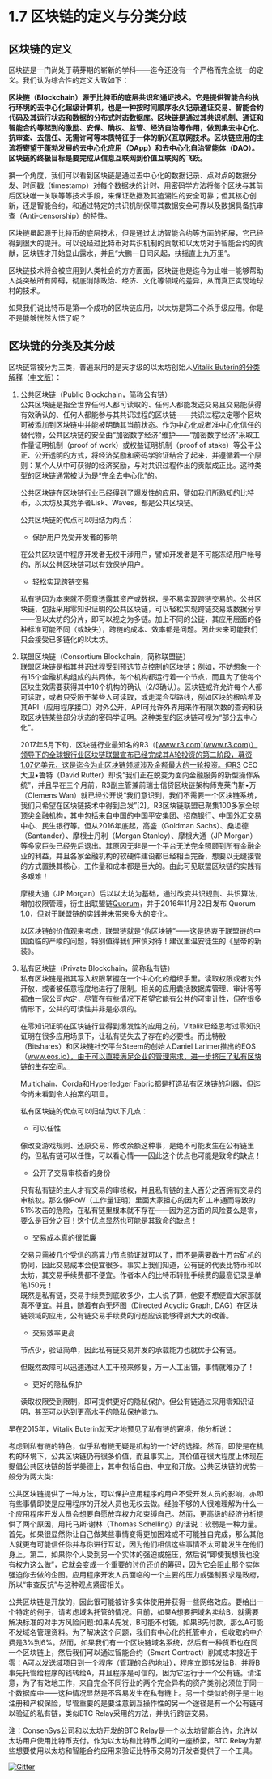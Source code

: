 # 1.7 区块链的定义与分类分歧

## 区块链的定义

区块链是一门尚处于萌芽期的崭新的学科——迄今还没有一个严格而完全统一的定义。我们认为综合性的定义大致如下：

**区块链（Blockchain）源于比特币的底层共识和通证技术。它是提供智能合约执行环境的去中心化超级计算机，也是一种按时间顺序永久记录通证交易、智能合约代码及其运行状态和数据的分布式时态数据库。区块链是通过其共识机制、通证和智能合约等起到的激励、安保、确权、监管、经济自治等作用，做到集去中心化、抗审查、去信任、无需许可等本质特征于一体的新兴互联网技术。区块链应用的主流将寄望于蓬勃发展的去中心化应用（DApp）和去中心化自治智能体（DAO）。区块链的终极目标是要完成从信息互联网到价值互联网的飞跃。**

换一个角度，我们可以看到区块链是通过去中心化的数据记录、点对点的数据分发、时间戳（timestamp）对每个数据块的计时、用密码学方法将每个区块与其前后区块唯一关联等等技术手段，来保证数据及其追溯性的安全可靠；但其核心创新，还是智能合约，和通过特定的共识机制保障其数据安全可靠以及数据具备抗审查（Anti-censorship）的特性。

区块链虽起源于比特币的底层技术，但是通过太坊智能合约等方面的拓展，它已经得到很大的提升。可以说经过比特币对共识机制的贡献和以太坊对于智能合约的贡献，区块链才开始显山露水，并且“大鹏一日同风起，扶摇直上九万里”。

区块链技术将会被应用到人类社会的方方面面，区块链也是迄今为止唯一能够帮助人类突破所有障碍，彻底消除政治、经济、文化等领域的差异，从而真正实现地球村的技术。

如果我们说比特币是第一个成功的区块链应用，以太坊是第二个杀手级应用。你是不是能够恍然大悟了呢？

## 区块链的分类及其分歧

区块链常被分为三类，普遍采用的是天才级的以太坊创始人[Vitalik Buterin的分类解释](https://blog.ethereum.org/2015/08/07/on-public-and-private-blockchains)（[中文版](https://www.8btc.com/article/65053)）：

1. 公共区块链（Public Blockchain，简称公有链）  
   公共区块链是指全世界任何人都可读取的、任何人都能发送交易且交易能获得有效确认的、任何人都能参与其共识过程的区块链——共识过程决定哪个区块可被添加到区块链中并能被明确其当前状态。作为中心化或者准中心化信任的替代物，公共区块链的安全由“加密数字经济”维护——“加密数字经济”采取工作量证明机制（proof of work）或权益证明机制（proof of stake）等公平公正、公开透明的方式，将经济奖励和密码学验证结合了起来，并遵循着一个原则：某个人从中可获得的经济奖励，与对共识过程作出的贡献成正比。这种类型的区块链通常被认为是“完全去中心化”的。

   公共区块链在区块链行业已经得到了爆发性的应用，譬如我们所熟知的比特币，以太坊及其竞争者Lisk、Waves，都是公共区块链。  


   公共区块链的优点可以归结为两点：

   * 保护用户免受开发者的影响

   在公共区块链中程序开发者无权干涉用户，譬如开发者是不可能冻结用户帐号的，所以公共区块链可以有效保护用户。

   * 轻松实现跨链交易

   私有链因为本来就不愿意透露其资产或数据，是不易实现跨链交易的。公共区块链，包括采用零知识证明的公共区块链，可以轻松实现跨链交易或数据分享——但以太坊的分片，即可以视之为多链。加上不同的公链，其应用层面的各种标准可能不同（或缺失），跨链的成本、效率都是问题。因此未来可能我们只会接受已多链化的以太坊。  

2. 联盟区块链（Consortium Blockchain，简称联盟链）  
   联盟区块链是指其共识过程受到预选节点控制的区块链；例如，不妨想象一个有15个金融机构组成的共同体，每个机构都运行着一个节点，而且为了使每个区块生效需要获得其中10个机构的确认（2/3确认）。区块链或许允许每个人都可读取，或者只受限于某些人可读取，或走混合型路线，例如区块的根哈希及其API（应用程序接口）对外公开，API可允许外界用来作有限次数的查询和获取区块链某些部分状态的密码学证明。这种类型的区块链可视为“部分去中心化”。  


   2017年5月下旬，区块链行业最知名的R3（[www.r3.com](www.r3.com)）领导下的全球银行业区块链联盟宣布已经完成其A轮投资的第二阶段，募资1.07亿美元，这是迄今为止区块链领域涉及金额最大的一轮投资。但R3 CEO大卫•鲁特（David Rutter）却说“我们正在蜕变为面向金融服务的新型操作系统”，并且早在三个月前，R3副主管兼前瑞士信贷区块链架构师克莱门斯•万（Clemens Wan）就已经公开说“我们意识到，我们不需要一个区块链系统，我们只希望在区块链技术中得到启发”\[2\]。R3区块链联盟已聚集100多家全球顶尖金融机构，其中包括来自中国的中国平安集团、招商银行、中国外汇交易中心、民生银行等。但从2016年底起，高盛（Goldman Sachs）、桑坦德（Santander）、摩根士丹利（Morgan Stanley）、摩根大通（JP Morgan）等多家巨头已经先后退出。其原因无非是一个平台无法完全照顾到所有金融企业的利益，并且各家金融机构的软硬件建设都已经相当完备，想要以无缝接管的方式置换其核心，工作量和成本都是巨大的。由此可见联盟区块链的实践有多艰难！  


   摩根大通（JP Morgan）后以以太坊为基础，通过改变共识规则、共识算法，增加权限管理，衍生出联盟链[Quorum](https://www.goquorum.com)，并于2016年11月22日发布 Quorum 1.0，但对于联盟链的实践并未带来多大的变化。  
  
   以区块链的价值观来考虑，联盟链就是“伪区块链”——这是热衷于联盟链的中国面临的严峻的问题，特别值得我们审慎对待！建议重温安徒生的《皇帝的新装》。  

3. 私有区块链（Private Blockchain，简称私有链）  
   私有区块链是指其写入权限掌握在一个中心化的组织手里。读取权限或者对外开放，或者被任意程度地进行了限制。相关的应用囊括数据库管理、审计等等都由一家公司内定，尽管在有些情况下希望它能有公共的可审计性，但在很多情形下，公共的可读性并非是必须的。  
  
   在零知识证明在区块链行业得到爆发性的应用之前，Vitalik已经思考过零知识证明在很多应用场景下，让私有链失去了存在的必要性。而比特股（Bitshares）和区块链社交平台Steem的创始人Daniel Larimer推出的EOS（www.eos.io），由于可以直接满足企业的管理需求，进一步挤压了私有区块链的生存空间。  


   Multichain、Corda和Hyperledger Fabric都是打造私有区块链的利器，但迄今尚未看到令人拍案的项目。  


   私有区块链的优点可以归结为以下几点：

   * 可以任性

   像改变游戏规则、还原交易、修改余额这种事，是绝不可能发生在公有链里的，但私有链可以任性，可以看心情——因此这个优点也可能是致命的缺点！  


   * 公开了交易审核者的身份

   只有私有链的主人才有交易的审核权，并且私有链的主人百分之百拥有交易的审核权。那么像PoW（工作量证明）里面大家担心的因为矿工串通而导致的51%攻击的危险，在私有链里根本就不存在——因为这方面的风险要么是零，要么是百分之百！这个优点显然也可能是其致命的缺点！  


   * 交易成本真的很低廉

   交易只需被几个受信的高算力节点验证就可以了，而不是需要数十万台矿机的协同，因此交易成本会便宜很多。事实上我们知道，公有链的代表比特币和以太坊，其交易手续费都不便宜。作者本人的比特币转账手续费的最高记录是单笔150元！  
   既然是私有链，交易手续费到底收多少，主人说了算，他要不想便宜大家那就真不便宜。并且，随着有向无环图（Directed Acyclic Graph, DAG）在区块链领域的应用，公有链交易手续费的问题应该能够得到大大的改善。  


   * 交易效率更高

   节点少，验证简单，因此私有链交易并发的承载能力也就优于公有链。

   但既然故障可以迅速通过人工干预来修复，万一人工出错，事情就难办了！  


   * 更好的隐私保护

   读取权限受到限制，即可提供更好的隐私保护。但公有链通过采用零知识证明，甚至可以达到更高水平的隐私保护能力。

早在2015年，Vitalik Buterin就天才地预见了私有链的窘境，他分析说：

考虑到私有链的特色，似乎私有链无疑是机构的一个好的选择。然而，即使是在机构的环境下，公共区块链仍有很多价值，而且事实上，其价值在很大程度上体现在提倡公共区块链的哲学美德上，其中包括自由、中立和开放。公共区块链的优势一般分为两大类:

公共区块链提供了一种方法，可以保护应用程序的用户不受开发人员的影响，亦即有些事情即使是应用程序的开发人员也无权去做。经验不够的人很难理解为什么一个应用程序开发人员会想要自愿放弃权力和束缚自己。然而，更高级的经济分析提供了两个原因，用托马斯·谢林（Thomas Schelling）的话说：软弱是一种力量。首先，如果很显然你让自己做某些事情变得更加困难或不可能独自完成，那么其他人就更有可能信任你并与你进行互动，因为他们相信这些事情不太可能发生在他们身上。第二，如果你个人受到另一个实体的强迫或施压，然后说“即使我想我也没有权力这么做”，它就会变成一个重要的讨价还价的筹码，因为它会阻止那个实体强迫你去做的企图。应用程序开发人员面临的一个主要的压力或强制要求是政府，所以“审查反抗”与这种观点紧密相关。

公共区块链是开放的，因此很可能被许多实体使用并获得一些网络效应。要给出一个特定的例子，请考虑域名托管的情况。目前，如果A想要把域名卖给B，就需要解决标准的对手方风险问题:如果A先发，B可能不付钱，如果B先付款，那么A可能不发域名管理资料。为了解决这个问题，我们有中心化的托管中介，但收取的中介费是3%到6%。然而，如果我们有一个区块链域名系统，然后有一种货币也在同一个区块链上，然后我们可以通过智能合约（Smart Contract）削减成本接近于零：A可以发送域项目到一个程序（管理的合约地址），程序立即转发给B，并将B事先托管给程序的钱转给A，并且程序是可信的，因为它运行于一个公有链。请注意，为了有效地工作，来自完全不同行业的两个完全异构的资产类别必须位于同一个数据库中——这种情况显然是不容易发生在私有链上。另一个类似的例子是土地注册和产权保险，尽管重要的是要注意到互操作性的另一个途径是有一个公有链可以验证的私有链，类似BTC Relay采用的方法，并执行跨链交易。

注：ConsenSys公司和以太坊开发的BTC Relay是一个以太坊智能合约，允许以太坊用户使用比特币支付。作为以太坊和比特币之间的一座桥梁，BTC Relay为那些想要使用以太坊和智能合约应用来验证比特币交易的开发者提供了一个工具。

[![Gitter](https://badges.gitter.im/naturaldao/区块链概论.svg)](https://gitter.im/naturaldao/区块链概论?utm_source=badge&utm_medium=badge&utm_campaign=pr-badge)

